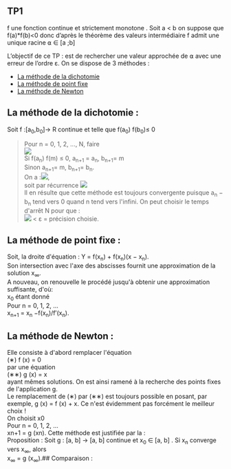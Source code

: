 ## TP1 

f une fonction continue et strictement monotone . Soit a < b on suppose que f(a)*f(b)<0 donc d’après le théorème des valeurs intermédiaire f admit une unique racine ⍺ ∈ [a ;b]
 
 
 L’objectif de ce TP : est de rechercher une valeur approchée de ⍺ avec une erreur de l’ordre ε. On se dispose de 3 méthodes :

* [La méthode de la dichotomie](#dichotomie) 
* [La méthode de point fixe](#fixe) 
* [La méthode de Newton](#Newton) 

## La méthode de la dichotomie : 
 Soit f :[a<sub>0</sub>,b<sub>0</sub>]→ R continue et telle que f(a<sub>0</sub>) f(b<sub>0</sub>)≤ 0  
 > Pour n = 0, 1, 2, ..., N, faire <br/>
 <img src="https://render.githubusercontent.com/render/math?math=m=\frac{(a_n%2Bb_n)}{2}"> <br/>
 Si f(a<sub>n</sub>) f(m) ≤ 0, a<sub>n+1</sub> = a<sub>n</sub>, b<sub>n+1</sub>= m <br/>
 Sinon a<sub>n+1</sub>= m, b<sub>n+1</sub>= b<sub>n</sub>. <br/>
On a :<img src="https://render.githubusercontent.com/render/math?math=a_n_%2B_1-b_n_%2B_1=\frac{1}{2^n}(a_n-b_n)">, <br/>
soit par récurrence <img src="https://render.githubusercontent.com/render/math?math=a_n-b_n=\frac{1}{2^n}(a_0-b_0)"><br/>
Il en résulte que cette méthode est toujours convergente puisque a<sub>n</sub> − b<sub>n</sub> tend vers 0 quand
n tend vers l'infini. On peut choisir le temps d'arrêt N pour que : <br/>
>  <img src="https://render.githubusercontent.com/render/math?math=\frac{1}{2^n}(a_0-b_0)"> < ε = précision choisie.
## La méthode de point fixe :
Soit, la droite d'équation :
Y = f(x<sub>n</sub>) + f(x<sub>n</sub>)(x − x<sub>n</sub>). <br/>
Son intersection avec l'axe des abscisses fournit une approximation de la solution x<sub>∞</sub>.<br/>
A nouveau, on renouvelle le procédé jusqu'à obtenir une approximation suffisante, d'où:<br/>
x<sub>0</sub> étant donné <br/>
Pour n = 0, 1, 2, ... <br/>
x<sub>n+1</sub> = x<sub>n</sub> −f(x<sub>n</sub>)/f′(x<sub>n</sub>).

## La méthode de Newton :
Elle consiste à d'abord remplacer l'équation <br/>
(∗) f (x) = 0 <br/>
par une équation <br/>
(∗∗) g (x) = x<br/>
ayant mêmes solutions. On est ainsi ramené à la recherche des points fixes de l'application g.<br/>
Le remplacement de (∗) par (∗∗) est toujours possible en posant, par exemple,
g (x) = f (x) + x. Ce n'est évidemment pas forcément le meilleur choix !<br/>
On choisit x0<br/>
Pour n = 0, 1, 2, ...<br/>
xn+1 = g (xn).
Cette méthode est justifiée par la :<br/>
Proposition : Soit g : [a, b] → [a, b] continue et x<sub>0</sub> ∈ [a, b] . Si x<sub>n</sub> converge vers x<sub>∞</sub>, alors <br/>
x<sub>∞</sub> = g (x<sub>∞</sub>).## Comparaison :

